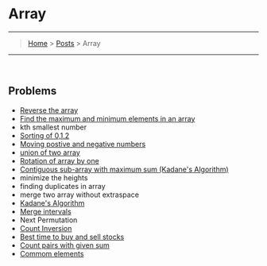 # Array
---
> [Home](../index.md) > [Posts](../posts.md) > Array
---

<br>

## Problems

* [Reverse the array](reverse_array.cpp)
* [Find the maximum and minimum elements in an array](findminmax.cpp)
* kth smallest number
* [Sorting of 0,1,2](sort012.cpp)
* [Moving postive and negative numbers](moving_neg_pos_numbers.cpp)
* [union of two array](union_of_two_array.cpp)
* [Rotation of array by one](rotation_of_array_one.cpp)
* [Contiguous sub-array with maximum sum (Kadane's Algorithm)](max_sum_of_subarray.cpp)
* minimize the heights
* finding duplicates in array
* merge two array without extraspace
* [Kadane's Algorithm](max_sum_of_subarray.cpp)
* [Merge intervals](merge_intervals.cpp)
* Next Permutation
* [Count Inversion](count_inversion.cpp)
* [Best time to buy and sell stocks](best_time_to_buyandsell_stocks.cpp)
* [Count pairs with given sum](count_pairs_with_given_sum.cpp)
* [Commom elements](commom_elements.cpp)
